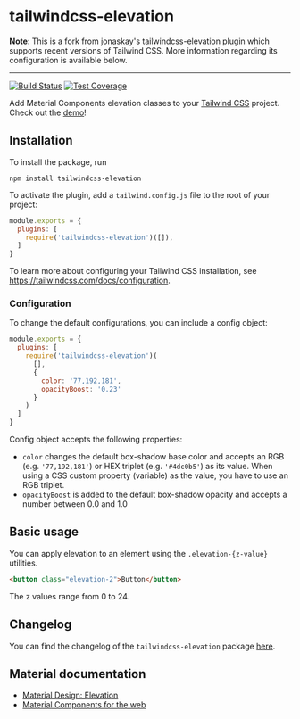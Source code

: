 # tailwindcss-elevation

**Note**: This is a fork from jonaskay's tailwindcss-elevation plugin which supports recent versions of Tailwind CSS. More information regarding its configuration is available below.

-----------

[![Build Status](https://travis-ci.com/jonaskay/tailwindcss-elevation.svg?branch=master)](https://travis-ci.com/jonaskay/tailwindcss-elevation) [![Test Coverage](https://api.codeclimate.com/v1/badges/0c8c89a338155da523e7/test_coverage)](https://codeclimate.com/github/jonaskay/tailwindcss-elevation/test_coverage)

Add Material Components elevation classes to your [Tailwind CSS](https://tailwindcss.com/) project. Check out the [demo](https://jonaskay.github.io/tailwindcss-elevation/)!

## Installation

To install the package, run

    npm install tailwindcss-elevation

To activate the plugin, add a `tailwind.config.js` file to the root of your project:

```javascript
module.exports = {
  plugins: [
    require('tailwindcss-elevation')([]),
  ]
}
```
To learn more about configuring your Tailwind CSS installation, see https://tailwindcss.com/docs/configuration.

### Configuration

To change the default configurations, you can include a config object:

```javascript
module.exports = {
  plugins: [
    require('tailwindcss-elevation')(
      [],
      {
        color: '77,192,181',
        opacityBoost: '0.23'
      }
    )
  ]
}
```

Config object accepts the following properties:

* `color` changes the default box-shadow base color and accepts an RGB (e.g. `'77,192,181'`) or HEX triplet (e.g. `'#4dc0b5'`) as its value. When using a CSS custom property (variable) as the value, you have to use an RGB triplet.
* `opacityBoost` is added to the default box-shadow opacity and accepts a number between 0.0 and 1.0

## Basic usage

You can apply elevation to an element using the `.elevation-{z-value}` utilities.

```html
<button class="elevation-2">Button</button>
```

The z values range from 0 to 24.

## Changelog

You can find the changelog of the `tailwindcss-elevation` package [here](/tailwindcss-elevation/CHANGELOG.md).

## Material documentation
* [Material Design: Elevation](https://material.io/design/environment/elevation.html)
* [Material Components for the web](https://material.io/develop/web/)
